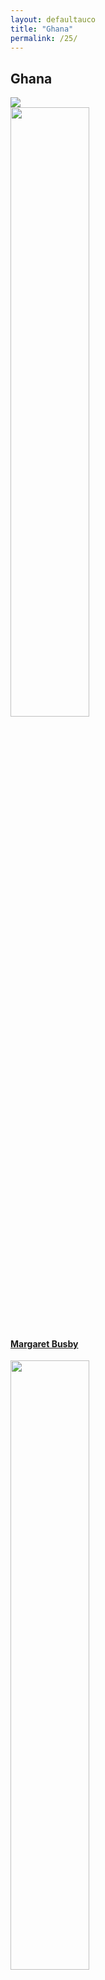 ```yaml
---
layout: defaultauco
title: "Ghana"
permalink: /25/
---
```

<div class="container-0">
    <div class="container-title">
        <span class="country"><h2>Ghana</h2></span>
        <div class="photo-co">
          <img src="https://www.worldatlas.com/r/w960-q80/upload/d2/cd/62/gh-01.jpg" >
    </div>
</div>
<!-- partial:index.partial.html -->
<div class="container">
  <div class="timeline clearfix">
  <div class="vertical-line">
 <div id="post-1" class="vesti-col timeline-post">
      <div class="vesti-content-wrapper">
        <div class="photo">
          <img src="https://upload.wikimedia.org/wikipedia/commons/thumb/9/98/Margaret_Busby_-_2019-02-12_-_Andy_Mabbett_-_03.jpg/330px-Margaret_Busby_-_2019-02-12_-_Andy_Mabbett_-_03.jpg" width="50%" height="50%">
          <div class="vesti-date-wrapper">
            <div class="vesti-date">
            </div>
          </div>
        </div>
        <div class="vesti-desc">
          <a class="desc-a" href="#">
            <h4><a href="{{ site.baseurl }}/mbusby/">Margaret Busby</a></h4>
          </a>
        </div>
      </div>
    </div>
  <div id="post-2" class="vesti-col timeline-post">
  <div class="vesti-content-wrapper">
    <div class="photo">
      <img src="https://pbs.twimg.com/profile_images/827325764911689728/c32NVJQN_400x400.jpg" width="50%" heigh="50%">
      <div class="vesti-date-wrapper">
   <div class="vesti-date">
      </div>
    </div>
  </div>
    <div class="vesti-desc">
      <a class="desc-a" href="#">
        <h4><a href="{{ site.baseurl }}/ksndawes/">Kwame Senu Neville Dawes</a></h4>
      </a>
    </div>
  </div>
</div>


<!-- partial -->
